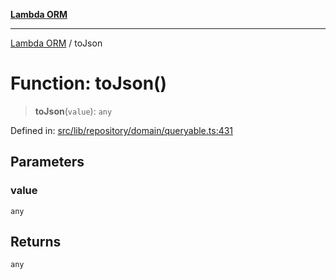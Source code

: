 [**Lambda ORM**](../README.md)

***

[Lambda ORM](../README.md) / toJson

# Function: toJson()

> **toJson**(`value`): `any`

Defined in: [src/lib/repository/domain/queryable.ts:431](https://github.com/lambda-orm/lambdaorm-base/blob/54d568062b637a6aed5442a048b140146d1f573b/src/lib/repository/domain/queryable.ts#L431)

## Parameters

### value

`any`

## Returns

`any`
